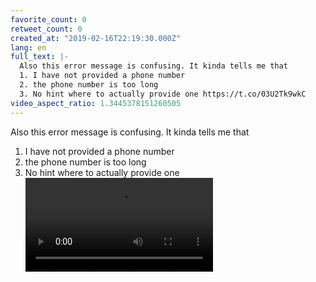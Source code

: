 ```yaml
---
favorite_count: 0
retweet_count: 0
created_at: "2019-02-16T22:19:30.000Z"
lang: en
full_text: |-
  Also this error message is confusing. It kinda tells me that
  1. I have not provided a phone number
  2. the phone number is too long
  3. No hint where to actually provide one https://t.co/03U2Tk9wkC
video_aspect_ratio: 1.3445378151260505
---
```


Also this error message is confusing. It kinda tells me that

1. I have not provided a phone number
2. the phone number is too long
3. No hint where to actually provide one
   ![Embedded Video](https://twitter-media-coderbyheart.s3.eu-north-1.amazonaws.com/1096896881781817345-Dzj15NLXgAApfTm.mp4)
